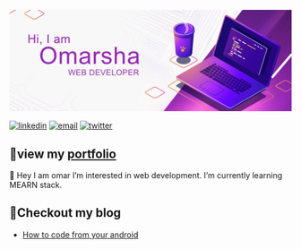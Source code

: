![banner](./assets/banner.jpg)

[![linkedin](https://img.shields.io/badge/LinkedIn-0077B5?style=for-the-badge&logo=linkedin&logoColor=white)](https://www.linkedin.com/in/omarsha157)
[![email](https://img.shields.io/badge/Gmail-D14836?style=for-the-badge&logo=gmail&logoColor=white)](mailto:omarsha157@gmail.com)
[![twitter](https://img.shields.io/badge/Twitter-1DA1F2?style=for-the-badge&logo=twitter&logoColor=white)](https://twitter.com/omarsha157)

## 💎view my [portfolio](https://omarsha157.github.io/portfolio/)

👋 Hey I am omar I’m interested in web development. I’m currently learning MEARN stack.

## 📖Checkout my blog
- [How to code from your android](https://omarsha.hashnode.dev/how-to-code-from-your-android-smartphone)


<!---
omarsha157/omarsha157 is a ✨ special ✨ repository because its `README.md` (this file) appears on your GitHub profile.
You can click the Preview link to take a look at your changes.
--->

